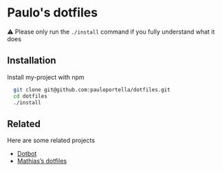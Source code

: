 # Paulo's dotfiles

⚠️ Please only run the `./install` command if you fully understand what it does

## Installation

Install my-project with npm

```bash
  git clone git@github.com:pauloportella/dotfiles.git
  cd dotfiles
  ./install
```

## Related

Here are some related projects

- [Dotbot](https://github.com/anishathalye/dotbot)
- [Mathias’s dotfiles](https://github.com/mathiasbynens/dotfiles/)
